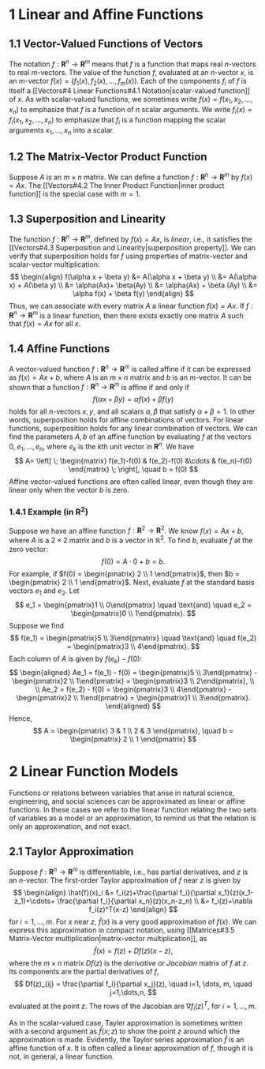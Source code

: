 # 1 Linear and Affine Functions
## 1.1 Vector-Valued Functions of Vectors
The notation $f:\mathbf{R}^n \rightarrow \mathbf{R}^m$ means that $f$ is a function that maps real $n$-vectors to real $m$-vectors. The value of the function $f$, evaluated at an $n$-vector $x$, is an $m$-vector $f(x)=(f_1(x), f_2(x), \dots, f_m(x))$. Each of the components $f_i$ of $f$ is itself a [[Vectors#4 Linear Functions#4.1 Notation|scalar-valued function]] of $x$. As with scalar-valued functions, we sometimes write $f(x)=f(x_1, x_2, \dots, x_n)$ to emphasize that $f$ is a function of $n$ scalar arguments. We write $f_i(x)=f_i(x_1,x_2,\dots,x_n)$ to emphasize that $f_i$ is a function mapping the scalar arguments $x_1,\dots,x_n$ into a scalar.

## 1.2 The Matrix-Vector Product Function
Suppose $A$ is an $m \times n$ matrix. We can define a function $f:\mathbf{R}^n \rightarrow \mathbf{R}^m$ by $f(x)=Ax$. The [[Vectors#4.2 The Inner Product Function|inner product function]] is the special case with $m=1$.

## 1.3 Superposition and Linearity
The function $f:\mathbf{R}^n \rightarrow \mathbf{R}^m$, defined by $f(x)=Ax$, is *linear*, i.e., it satisfies the [[Vectors#4.3 Superposition and Linearity|superposition property]]. We can verify that superposition holds for $f$ using properties of matrix-vector and scalar-vector multiplication:
$$
\begin{align}
f(\alpha x + \beta y) &= A(\alpha x + \beta y) \\
&= A(\alpha x) + A(\beta y) \\
&= \alpha(Ax)+ \beta(Ay) \\
&= \alpha(Ax) + \beta (Ay) \\
&= \alpha f(x) + \beta f(y)
\end{align}
$$
Thus, we can associate with every matrix $A$ a linear function $f(x)=Ax$.
If $f:\mathbf{R}^n \rightarrow \mathbf{R}^m$ is a linear function, then there exists exactly one matrix $A$ such that $f(x)=Ax$ for all $x$.
## 1.4 Affine Functions
A vector-valued function $f:\mathbf{R}^n \rightarrow \mathbf{R}^m$ is called affine if it can be expressed as $f(x)=Ax+b$, where $A$ is an $m\times n$ matrix and $b$ is an $m$-vector. It can be shown that a function $f:\mathbf{R}^n \rightarrow \mathbf{R}^m$ is affine if and only if
$$
f(\alpha x + \beta y) = \alpha f(x) + \beta f (y)
$$
holds for all $n$-vectors $x,y$, and all scalars $\alpha, \beta$ that satisfy $\alpha + \beta = 1$. In other words, superposition holds for affine combinations of vectors. For linear functions, superposition holds for any linear combination of vectors. 
We can find the parameters $A, b$ of an affine function by evaluating $f$ at the vectors $0, \; e_1, \dots, e_n$, where $e_k$ is the $k$th unit vector in $\mathbf{R}^n$. We have
$$
A= \left[ \; 
\begin{matrix} 
f(e_1)-f(0) & f(e_2)-f(0) &\cdots & f(e_n)-f(0)
\end{matrix} 
\; \right], \quad b = f(0)
$$
Affine vector-valued functions are often called linear, even though they are linear only when the vector $b$ is zero.
### 1.4.1 Example (in $\mathbf{R}^2$)
Suppose we have an affine function $f:\mathbf{R}^2 \to \mathbf{R}^2$. We know $f(x) = Ax + b$, where $A$ is a $2\times 2$ matrix and $b$ is a vector in $\mathbb{R}^2$. To find $b$, evaluate $f$ at the zero vector:
$$
f(0) = A\cdot 0 + b = b.
$$
For example, if $f(0) = \begin{pmatrix} 2 \\ 1 \end{pmatrix}$, then $b = \begin{pmatrix} 2 \\ 1 \end{pmatrix}$. 
Next, evaluate $f$ at the standard basis vectors $e_1$ and $e_2$.  Let 
$$
e_1 = \begin{pmatrix}1 \\ 0\end{pmatrix} \quad \text{and} \quad e_2 = \begin{pmatrix}0 \\ 1\end{pmatrix}.
$$
Suppose we find 
$$
f(e_1) = \begin{pmatrix}5 \\ 3\end{pmatrix} \quad \text{and} \quad f(e_2) = \begin{pmatrix}3 \\ 4\end{pmatrix}.
$$
Each column of $A$ is given by $f(e_k) - f(0)$: 
$$
\begin{aligned}
Ae_1 = f(e_1) - f(0) = \begin{pmatrix}5 \\ 3\end{pmatrix} - \begin{pmatrix}2 \\ 1\end{pmatrix} = \begin{pmatrix}3 \\ 2\end{pmatrix}, \\ \\
Ae_2 = f(e_2) - f(0) = \begin{pmatrix}3 \\ 4\end{pmatrix} - \begin{pmatrix}2 \\ 1\end{pmatrix} = \begin{pmatrix}1 \\ 3\end{pmatrix}. 
\end{aligned}
$$
Hence,
$$
A = \begin{pmatrix} 3 & 1 \\ 2 & 3 \end{pmatrix}, \quad b = \begin{pmatrix} 2 \\ 1 \end{pmatrix}
$$
# 2 Linear Function Models
Functions or relations between variables that arise in natural science, engineering, and social sciences can be approximated as linear or affine functions. In these cases we refer to the linear function relating the two sets of variables as a model or an approximation, to remind us that the relation is only an approximation, and not exact.
## 2.1 Taylor Approximation
Suppose $f:\mathbf{R}^n \to \mathbf{R}^m$ is differentiable, i.e., has partial derivatives, and $z$ is an $n$-vector. The first-order Taylor approximation of $f$ near $z$ is given by
$$
\begin{align}
\hat{f}(x)_i &= f_i(z)+\frac{\partial f_i}{\partial x_1}(z)(x_1-z_1)+\cdots+ \frac{\partial f_i}{\partial x_n}(z)(x_n-z_n) \\
&= f_i(z)+\nabla f_i(z)^T(x-z)
\end{align}
$$
for $i=1, \dots, m$. For $x$ near $z$, $\hat{f}(x)$ is a very good approximation of $f(x)$. We can express this approximation in compact notation, using [[Matrices#3.5 Matrix-Vector multiplication|matrix-vector multiplication]], as
$$
\hat f(x) = f(z)+ Df(z)(x-z),
$$
where the $m \times n$ matrix $Df(z)$ is the *derivative* or *Jacobian* matrix of $f$ at $z$. Its components are the partial derivatives of $f$,
$$
Df(z)_{ij} = \frac{\partial f_i}{\partial x_j}(z), \quad i=1, \dots, m, \quad j=1,\dots,n,
$$
evaluated at the point $z$. The rows of the Jacobian are $\nabla f_i(z)^T$, for $i=1,\dots,m$. 

As in the scalar-valued case, Tayler approximation is sometimes written with a second argument as $\hat f (x;z)$ to show the point $z$ around which the approximation is made. Evidently, the Taylor series approximation $\hat f$ is an affine function of $x$. It is often called a linear approximation of $f$, though it is not, in general, a linear function.
